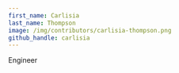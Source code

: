 ```yaml
---
first_name: Carlisia
last_name: Thompson
image: /img/contributors/carlisia-thompson.png
github_handle: carlisia
---
```

Engineer